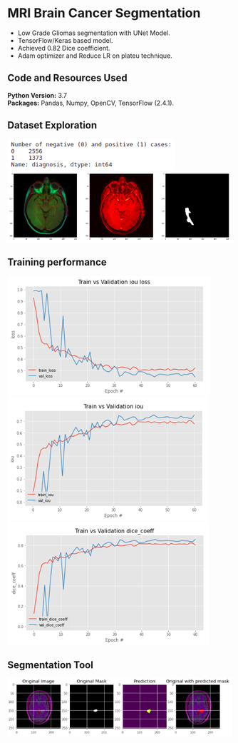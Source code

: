 # MRI Brain Cancer Segmentation
* Low Grade Gliomas segmentation with UNet Model.
* TensorFlow/Keras based model.
* Achieved 0.82 Dice coefficient.
* Adam optimizer and Reduce LR on plateu technique.

## Code and Resources Used 
**Python Version:** 3.7  
**Packages:** Pandas, Numpy, OpenCV, TensorFlow (2.4.1).

## Dataset Exploration 
![alt text](https://github.com/chrisferreyra13/mri_brain_cancer_segmentation-tensorflow/blob/main/dataset_labels.png "Dataset Classes Distribution")
![alt text](https://github.com/chrisferreyra13/mri_brain_cancer_segmentation-tensorflow/blob/main/mask_example.png "Cancer Example")

## Training performance
![alt text](https://github.com/chrisferreyra13/mri_brain_cancer_segmentation-tensorflow/blob/main/loss.png "Loss Function")
![alt text](https://github.com/chrisferreyra13/mri_brain_cancer_segmentation-tensorflow/blob/main/iou.png "IOU Metric")
![alt text](https://github.com/chrisferreyra13/mri_brain_cancer_segmentation-tensorflow/blob/main/dice_coeff.png "Dice Coefficient")

## Segmentation Tool
![alt text](https://github.com/chrisferreyra13/mri_brain_cancer_segmentation-tensorflow/blob/main/segmentation_result.png "Segmentation Result")
